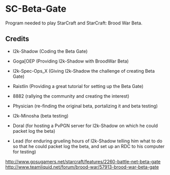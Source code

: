 # SC-Beta-Gate
Program needed to play StarCraft and StarCraft: Brood War Beta.

## Credits
* l2k-Shadow (Coding the Beta Gate)
* Goga[OEP (Providing l2k-Shadow with BroodWar Beta)
* l2k-Spec-Ops_X (Giving l2k-Shadow the challenge of creating Beta Gate)

* Raistlin (Providing a great tutorial for setting up the Beta Gate)
* 8882 (rallying the community and creating the interest)
* Physician (re-finding the original beta, portalizing it and beta testing)
* l2k-Minosha (beta testing)
* Doral (for hosting a PvPGN server for l2k-Shadow on which he could packet log the beta)
* Lead (for enduring grueling hours of l2k-Shadow telling him what to do so that he could packet log the beta, and set up an RDC to his computer for testing)


http://www.gosugamers.net/starcraft/features/2260-battle-net-beta-gate
http://www.teamliquid.net/forum/brood-war/57913-brood-war-beta-gate

